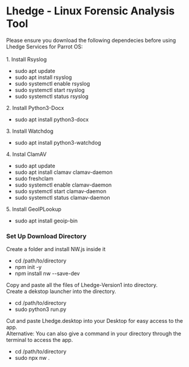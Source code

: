<h1>Lhedge - Linux Forensic Analysis Tool</h1>
Please ensure you download the following dependecies before using Lhedge Services for Parrot OS:
<br><br>
1. Install Rsyslog
<ul>
 <li>sudo apt update</li>
 <li>sudo apt install rsyslog</li>
 <li>sudo systemctl enable rsyslog</li>
 <li>sudo systemctl start rsyslog</li>
 <li>sudo systemctl status rsyslog</li>
</ul>
2. Install Python3-Docx
<ul>
 <li>sudo apt install python3-docx</li>
</ul>
3. Install Watchdog
<ul>
 <li>sudo apt install python3-watchdog</li>
</ul>
4. Instal ClamAV
<ul>
 <li>sudo apt update</li>
 <li>sudo apt install clamav clamav-daemon</li>
 <li>sudo freshclam</li>
 <li>sudo systemctl enable clamav-daemon</li>
 <li>sudo systemctl start clamav-daemon</li>
 <li>sudo systemctl status clamav-daemon</li>
</ul>
5. Install GeoIPLookup
<ul>
 <li>sudo apt install geoip-bin</li>
</ul>
<h3>Set Up Download Directory</h3>
Create a folder and install NW.js inside it
<ul>
 <li>cd /path/to/directory</li>
 <li>npm init -y</li>
 <li>npm install nw --save-dev</li>
</ul>
Copy and paste all the files of Lhedge-Version1 into directory.
<br>
Create a dekstop launcher into the directory. 
<ul>
 <li>cd /path/to/directory</li>
 <li>sudo python3 run.py</li>
</ul>
Cut and paste Lhedge.desktop into your Desktop for easy access to the app.
<br>
Alternative: You can also give a command in your directory through the terminal to access the app.
<ul>
 <li>cd /path/to/directory</li>
 <li>sudo npx nw .</li>
</ul>
<br>
